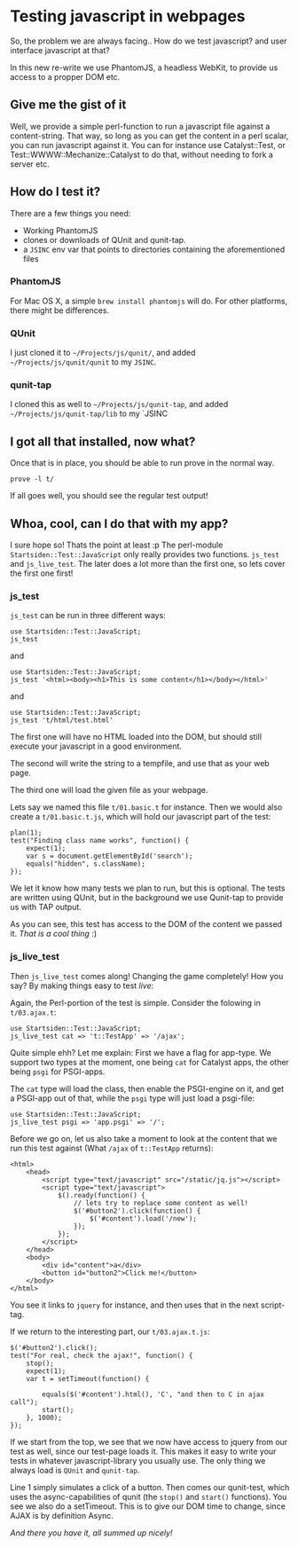 # Testing javascript in webpages

So, the problem we are always facing.. How do we test javascript? and user
interface javascript at that?

In this new re-write we use PhantomJS, a headless WebKit, to provide us access
to a propper DOM etc.

## Give me the gist of it

Well, we provide a simple perl-function to run a javascript file
against a content-string. That way, so long as you can get the content in a perl
scalar, you can run javascript against it. You can for instance use
Catalyst::Test, or Test::WWWW::Mechanize::Catalyst to do that, without needing to
fork a server etc.

## How do I test it?

There are a few things you need:

* Working PhantomJS
* clones or downloads of QUnit and qunit-tap.
* a `JSINC` env var that points to directories containing the aforementioned files

### PhantomJS

For Mac OS X, a simple `brew install phantomjs` will do. For other platforms,
there might be differences.

### QUnit

I just cloned it to `~/Projects/js/qunit/`, and added `~/Projects/js/qunit/qunit` to
my `JSINC`.

### qunit-tap

I cloned this as well to `~/Projects/js/qunit-tap`, and added
`~/Projects/js/qunit-tap/lib` to my `JSINC

## I got all that installed, now what?

Once that is in place, you should be able to run prove in the normal way.

    prove -l t/

If all goes well, you should see the regular test output!

## Whoa, cool, can I do that with my app?

I sure hope so! Thats the point at least :p The perl-module
`Startsiden::Test::JavaScript` only really provides two functions. `js_test`
and `js_live_test`. The later does a lot more than the first one, so lets cover
the first one first!

### js_test

`js_test` can be run in three different ways:

    use Startsiden::Test::JavaScript;
    js_test

and

    use Startsiden::Test::JavaScript;
    js_test '<html><body><h1>This is some content</h1></body></html>'

and

    use Startsiden::Test::JavaScript;
    js_test 't/html/test.html'

The first one will have no HTML loaded into the DOM, but should still execute
your javascript in a good environment.

The second will write the string to a tempfile, and use that as your web page.

The third one will load the given file as your webpage.

Lets say we named this file `t/01.basic.t` for instance. Then we would also
create a `t/01.basic.t.js`, which will hold our javascript part of the test:

    plan(1);
    test("Finding class name works", function() {
        expect(1);
        var s = document.getElementById('search');
        equals("hidden", s.className);
    });

We let it know how many tests we plan to run, but this is optional. The tests
are written using QUnit, but in the background we use Qunit-tap to provide us
with TAP output.

As you can see, this test has access to the DOM of the content we passed it.
*That is a cool thing* :)


### js_live_test

Then `js_live_test` comes along! Changing the game completely! How you say? By
making things easy to test _live_:

Again, the Perl-portion of the test is simple. Consider the folowing in
`t/03.ajax.t`:

    use Startsiden::Test::JavaScript;
    js_live_test cat => 't::TestApp' => '/ajax';

Quite simple ehh? Let me explain: First we have a flag for app-type. We support
two types at the moment, one being `cat` for Catalyst apps, the other being
`psgi` for PSGI-apps.

The `cat` type will load the class, then enable the PSGI-engine on it, and get
a PSGI-app out of that, while the `psgi` type will just load a psgi-file:

    use Startsiden::Test::JavaScript;
    js_live_test psgi => 'app.psgi' => '/';

Before we go on, let us also take a moment to look at the content that we run
this test against (What `/ajax` of `t::TestApp` returns):


    <html>
        <head>
            <script type="text/javascript" src="/static/jq.js"></script>
            <script type="text/javascript">
                $().ready(function() {
                    // lets try to replace some content as well!
                    $('#button2').click(function() {
                        $('#content').load('/new');
                    });
                });
            </script>
        </head>
        <body>
            <div id="content">a</div>
            <button id="button2">Click me!</button>
        </body>
    </html>

You see it links to `jquery` for instance, and then uses that in the next
script-tag.

If we return to the interesting part, our `t/03.ajax.t.js`:

    $('#button2').click();
    test("For real, check the ajax!", function() {
        stop();
        expect(1);
        var t = setTimeout(function() {

            equals($('#content').html(), 'C', "and then to C in ajax call");
            start();
        }, 1000);
    });

If we start from the top, we see that we now have access to jquery from our
test as well, since our test-page loads it. This makes it easy to write your
tests in whatever javascript-library you usually use. The only thing we always
load is `QUnit` and `qunit-tap`.

Line 1 simply simulates a click of a button. Then comes our qunit-test, which
uses the async-capabilities of qunit (the `stop()` and `start()` functions).
You see we also do a setTimeout. This is to give our DOM time to change, since
AJAX is by definition Async.

*And there you have it, all summed up nicely!*
